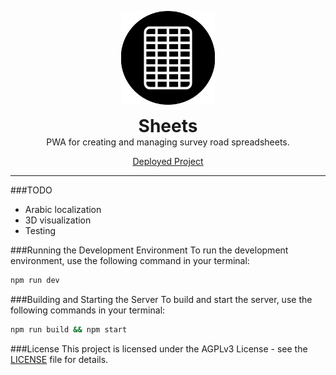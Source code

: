 <p align="center">
    <img width="150" src="public/icons/icon-512x512.png" alt="logo">
</p>
<h1 align="center" style="margin:0;padding:0">Sheets</h1>
<p align="center" style="margin:0">PWA for creating and managing survey road spreadsheets.</p>
<p align="center">
	<a href="https://amedoeyes-sheets.vercel.app">Deployed Project</a>
</p>

---

###TODO

-   Arabic localization
-   3D visualization
-   Testing

###Running the Development Environment
To run the development environment, use the following command in your terminal:

```bash
npm run dev
```

###Building and Starting the Server
To build and start the server, use the following commands in your terminal:

```bash
npm run build && npm start
```

###License
This project is licensed under the AGPLv3 License - see the [LICENSE](LICENSE) file for details.
